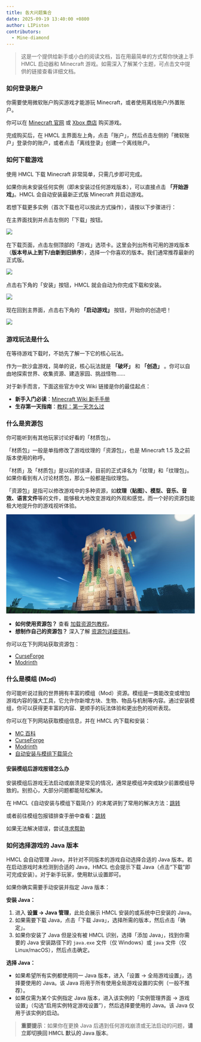 ```yaml
---
title: 各大问题集合
date: 2025-09-19 13:40:00 +0800
author: LIPiston
contributors:
  - Mine-diamond
---
```


> 这是一个提供给新手或小白的阅读文档，旨在用最简单的方式帮你快速上手 HMCL 启动器和 Minecraft 游戏。如需深入了解某个主题，可点击文中提供的链接查看详细文档。

### 如何登录账户

你需要使用微软账户购买游戏才能游玩 Minecraft，或者使用离线账户/外置账户。

你可以在 [Minecraft 官网](https://www.minecraft.net/store/minecraft-java-bedrock-edition-pc) 或 [Xbox 商店](https://www.xbox.com/games/store/minecraft-java-bedrock-edition-for-pc/9nxp44l49shj) 购买游戏。

完成购买后，在 HMCL 主界面左上角，点击「账户」，然后点击左侧的「微软账户」登录你的账户，或者点击「离线登录」创建一个离线账户。

### 如何下载游戏

使用 HMCL 下载 Minecraft 非常简单，只需几步即可完成。 

如果你尚未安装任何实例（即未安装过任何游戏版本），可以直接点击 **「开始游戏」**。HMCL 会自动安装最新正式版 Minecraft 并启动游戏。  

若想下载更多实例（首次下载也可以按此方式操作），请按以下步骤进行：  

在主界面找到并点击左侧的「下载」按钮。

![][~/assets/faq/img1]

在下载页面，点击左侧顶部的「游戏」选项卡。这里会列出所有可用的游戏版本（**版本号从上到下/由新到旧排序**），选择一个你喜欢的版本。我们通常推荐最新的正式版。

![][~/assets/faq/img2]

点击右下角的「安装」按钮，HMCL 就会自动为你完成下载和安装。

![][~/assets/faq/img3]

现在回到主界面，点击右下角的 **「启动游戏」** 按钮，开始你的创造吧！

![][~/assets/faq/img4]

### 游戏玩法是什么

在等待游戏下载时，不妨先了解一下它的核心玩法。 

作为一款沙盒游戏，简单的说，核心玩法就是 **「破坏」** 和 **「创造」** 。你可以自由地探索世界、收集资源、建造家园、挑战怪物……  

对于新手而言，下面这些官方中文 Wiki 链接是你的最佳起点：
- **新手入门必读**：[Minecraft Wiki 新手手册](https://zh.minecraft.wiki/w/教程/新手手册)
- **生存第一天指南**：[教程：第一天怎么过](https://zh.minecraft.wiki/w/Tutorial:第一天)

### 什么是资源包

你可能听到有其他玩家讨论好看的「材质包」。  

「材质包」一般是单指修改了游戏纹理的「资源包」，也是 Minecraft 1.5 及之前版本使用的称呼。

「材质」及「材质包」是以前的误译，目前的正式译名为「纹理」和「纹理包」。如果你看到有人讨论材质包，那么一般都是指纹理包。

「资源包」是指可以修改游戏中的多种资源，如**纹理（贴图）、模型、音乐、音效、语言文件**等的文件，能够极大地改变游戏的外观和感觉。而一个好的资源包能极大地提升你的游戏视听体验。

![大致示意图][~/assets/faq/img5]

- **如何使用资源包？** 查看 [加载资源包教程](https://zh.minecraft.wiki/w/Tutorial:加载资源包)。
- **想制作自己的资源包？** 深入了解 [资源包详细资料](https://zh.minecraft.wiki/w/资源包)。

你可以在下列网站获取资源包：
- [CurseForge](https://www.curseforge.com/minecraft/texture-packs)
- [Modrinth](https://modrinth.com/resourcepacks)

### 什么是模组 (Mod)

你可能听说过我的世界拥有丰富的模组（Mod）资源。模组是一类能改变或增加游戏内容的强大工具，它允许你新增方块、生物、物品与机制等内容。通过安装模组，你可以获得更丰富的内容、更顺手的玩法体验和更出色的视听表现。

你可以在下列网站获取模组信息，并在 HMCL 内下载和安装：
- [MC 百科](https://www.mcmod.cn)
- [CurseForge](https://www.curseforge.com/minecraft/search?class=mc-mods)
- [Modrinth](https://modrinth.com/mods)
- [自动安装与模组下载简介][~/launcher/auto-installing]

#### 安装模组后游戏报错怎么办

安装模组后游戏无法启动或崩溃是常见的情况，通常是模组冲突或缺少前置模组导致的。别担心，大部分问题都能轻松解决。 

在 HMCL《自动安装与模组下载简介》的末尾讲到了常用的解决方法：[跳转][~/launcher/auto-installing/hash1]

或者前往模组包报错排查手册中查看：[跳转][~/modpack/error-handbook]

如果无法解决错误，尝试[寻求帮助][~/docs/help]

### 如何选择游戏的 Java 版本

HMCL 会自动管理 Java，并针对不同版本的游戏自动选择合适的 Java 版本。若在启动游戏时未检测到合适的 Java，HMCL 也会提示下载 Java（点击“下载”即可完成安装）。对于新手玩家，使用默认设置即可。

如果你确实需要手动安装并指定 Java 版本：  

**安装 Java：**
1. 进入 **设置 -> Java 管理**，此处会展示 HMCL 安装的或系统中已安装的 Java。  
2. 如果需要下载 Java，点击「下载 Java」，选择所需的版本，然后点击「确定」。  
3. 如果你安装了 Java 但是没有被 HMCL 识别，选择「添加 Java」，找到你需要的 Java 安装路径下的 `java.exe` 文件（仅 Windows）或 `java` 文件（仅 Linux/macOS），然后点击确定。  

**选择 Java：**
- 如果希望所有实例都使用同一 Java 版本，进入「设置 -> 全局游戏设置」，选择要使用的 Java。该 Java 将用于所有使用全局游戏设置的实例（一般不推荐）。
- 如果仅需为某个实例指定 Java 版本，进入该实例的「实例管理界面 -> 游戏设置」（勾选“启用实例特定游戏设置”），然后选择要使用的 Java。该 Java 仅用于该实例的启动。

> **重要提示**：如果你在更换 Java 后遇到任何游戏崩溃或无法启动的问题，**请立即切换回 HMCL 默认的 Java 版本**。  

<!--{% comment %}-->
[~/assets/faq/img1]: /assets/img/docs/faq/img1.png
[~/assets/faq/img2]: /assets/img/docs/faq/img2.png
[~/assets/faq/img3]: /assets/img/docs/faq/img3.png
[~/assets/faq/img4]: /assets/img/docs/faq/img4.png
[~/assets/faq/img5]: /assets/img/docs/faq/img5.jpg
[~/launcher/auto-installing]: /_launcher/auto-installing.md
[~/launcher/auto-installing/hash1]: /_launcher/auto-installing.md#安装-mod-后游戏报错无法启动
[~/modpack/error-handbook]: /_modpack/error-handbook.md
[~/docs/help]: /_docs/help.md
<!--{% endcomment %}--{{ '>' }}
[~/assets/faq/img1]: {% link /assets/img/docs/faq/img1.png %}
[~/assets/faq/img2]: {% link /assets/img/docs/faq/img2.png %}
[~/assets/faq/img3]: {% link /assets/img/docs/faq/img3.png %}
[~/assets/faq/img4]: {% link /assets/img/docs/faq/img4.png %}
[~/assets/faq/img5]: {% link /assets/img/docs/faq/img5.jpg %}
[~/launcher/auto-installing]: {% link _launcher/auto-installing.md %}
[~/launcher/auto-installing/hash1]: {% link _launcher/auto-installing.md %}#安装-mod-后游戏报错无法启动
[~/modpack/error-handbook] ]: {% link _modpack/error-handbook.md %}
[~/docs/help]: {% link _docs/help.md %}
<!---->
